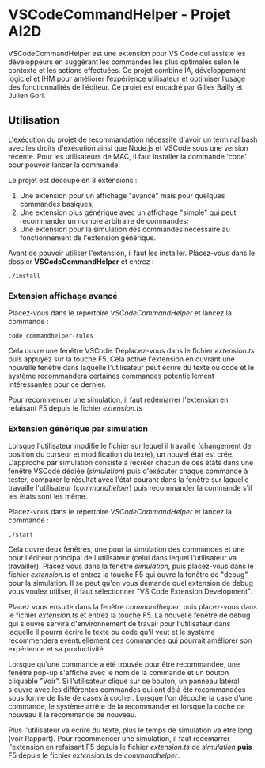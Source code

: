 # VSCodeCommandHelper - Projet AI2D

VSCodeCommandHelper est une extension pour VS Code qui assiste les développeurs en suggérant les commandes les plus optimales selon le contexte et les actions effectuées. Ce projet combine IA, développement logiciel et IHM pour améliorer l’expérience utilisateur et optimiser l’usage des fonctionnalités de l’éditeur.
Ce projet est encadré par Gilles Bailly et Julien Gori.

## Utilisation

L'exécution du projet de recommandation nécessite d'avoir un terminal bash avec les droits d'exécution ainsi que Node.js et VSCode sous une version récente. Pour les utilisateurs de MAC, il faut installer la commande 'code' pour pouvoir lancer la commande.

Le projet est découpé en 3 extensions :

1. Une extension pour un affichage "avancé" mais pour quelques commandes basiques;
2. Une extension plus générique avec un affichage "simple" qui peut recommander un nombre arbitraire de commandes;
3. Une extension pour la simulation des commandes nécessaire au fonctionnement de l'extension générique.

Avant de pouvoir utiliser l'extension, il faut les installer. Placez-vous dans le dossier __VSCodeCommandHelper__ et entrez :

    ./install

### Extension affichage avancé

Placez-vous dans le répertoire *VSCodeCommandHelper* et lancez la commande :

    code commandhelper-rules

Cela ouvre une fenêtre VSCode. Déplacez-vous dans le fichier *extension.ts* puis appuyez sur la touche F5. Cela active l'extension en ouvrant une nouvelle fenêtre dans laquelle l'utilisateur peut écrire du texte ou code et le système recommandera certaines commandes potentiellement intéressantes pour ce dernier.

Pour recommencer une simulation, il faut redémarrer l'extension en refaisant F5 depuis le fichier *extension.ts*

### Extension générique par simulation

Lorsque l'utilisateur modifie le fichier sur lequel il travaille (changement de position du curseur et modification du texte), un nouvel état est crée. L'approche par simulation consiste à recréer chacun de ces états dans une fenêtre VSCode dédiée (*simulation*) puis d'exécuter chaque commande à tester, comparer le résultat avec l'état courant dans la fenêtre sur laquelle travaille l'utilisateur (*commandhelper*) puis recommander la commande s'il les états sont les même.

Placez-vous dans le répertoire *VSCodeCommandHelper* et lancez la commande :

    ./start
    
Cela ouvre deux fenêtres, une pour la simulation des commandes et une pour l'éditeur principal de l'utilisateur (celui dans lequel l'utilisateur va travailler). Placez vous dans la fenêtre *simulation*, puis placez-vous dans le fichier *extension.ts* et entrez la touche F5 qui ouvre la fenêtre de "debug" pour la simulation. Il se peut qu'on vous demande quel extension de debug vous voulez utiliser, il faut sélectionner "VS Code Extension Development".

Placez vous ensuite dans la fenêtre *commandhelper*, puis placez-vous dans le fichier *extension.ts* et entrez la touche F5. La nouvelle fenêtre de debug qui s'ouvre servira d'environnement de travail pour l'utilisateur dans laquelle il pourra écrire le texte ou code qu'il veut et le système recommendera éventuellement des commandes qui pourrait améliorer son expérience et sa productivité.

Lorsque qu'une commande a été trouvée pour être recommandée, une fenêtre pop-up s'affiche avec le nom de la commande et un bouton cliquable "Voir". Si l'utilisateur clique sur ce bouton, un panneau latéral s'ouvre avec les différentes commandes qui ont déjà été recommandées sous forme de liste de cases à cocher. Lorsque l'on décoche la case d'une commande, le système arrête de la recommander et lorsque la coche de nouveau il la recommande de nouveau.

Plus l'utilisateur va écrire du texte, plus le temps de simulation va être long (voir Rapport). Pour recommencer une simulation, il faut redémarrer l'extension en refaisant F5 depuis le fichier *extension.ts* de *simulation* **puis** F5 depuis le fichier *extension.ts* de *commandhelper*.

